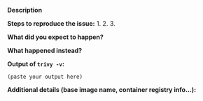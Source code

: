 <!--
You do NOT have to include this information if this is a FEATURE REQUEST

If this is a BUG REPORT, provide key information from your environment:
-->

**Description**

<!--
Briefly describe the problem you are having in a few paragraphs.
-->

**Steps to reproduce the issue:**
1.
2.
3.

**What did you expect to happen?**


**What happened instead?**


**Output of `trivy -v`:**

```
(paste your output here)
```

**Additional details (base image name, container registry info...):**
